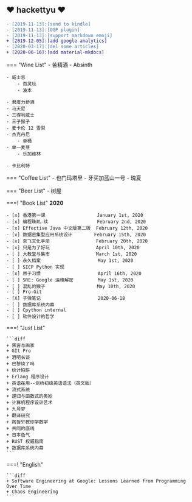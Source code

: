 ## :heart: hackettyu :heart:

``` diff
- [2019-11-13]:[send to kindle]
- [2019-11-13]:[OGP plugin]
- [2019-11-13]:[support markdown emoji]
+ [2019-12-05]:[add google analytics]
- [2020-03-17]:[del some articles]
+ [2020-06-16]:[add material-mkdocs]
```


=== "Wine List"
    - 苦精酒
    - Absinth

    - 威士忌
        - 百灵坛
        - 波本

    - 君度力娇酒
    - 马天尼
    - 三得利威士
    - 三子猴子
    - 麦卡伦 12 雪梨
    - 杰克丹尼
        - 单桶
    - 单一麦芽
        - 乐加维林

    - 卡比利特

=== "Coffee List"
    - 也门玛塔里
    - 牙买加蓝山一号
    - 瑰夏


=== "Beer List"
    - 树屋


===! "Book List"
    **2020**

    - [x] 香港第一课                   January 1st, 2020
    - [x] 编程珠玑-续                  February 2nd, 2020
    - [x] Effective Java 中文版第二版  February 12th, 2020
    - [x] 数据密集型应用系统设计        February 15th, 2020
    - [x] 奈飞文化手册                 February 20th, 2020
    - [x] 只是为了好玩                 April 10th, 2020
    - [ ] 大教堂与集市                 March 1st, 2020
    - [ ] 永久档案                     May 1st, 2020
    - [ ] SICP Python 实现
    - [x] 原子习惯                     April 16th, 2020
    - [ ] SRE: Google 运维解密         May 1st, 2020
    - [ ] 混乱的猴子                   May 10th, 2020
    - [ ] Pro-Git
    - [X] 子弹笔记                     2020-06-18
    - [ ] 数据库系统内幕
    - [ ] Cpython internal
    - [ ] 软件设计的哲学

===! "Just List"

    ```diff
    + 黑客与画家
    + GIt Pro
    + 酒吧长谈
    + 巴黎烧了吗
    + 统计陷阱
    + Erlang 程序设计
    + 英语在用--剑桥初级英语语法（英文版）
    + 流式系统
    + 递归与函数式的奥妙
    + 计算机程序设计艺术
    + 九号梦
    + 翻译研究
    + 陶哲轩教你学数学
    + 共同的底线
    + 日本色气
    + RUST 权威指南
    + 数据库系统内幕
    ```

===! "English"

    ```diff
    + Software Engineering at Google: Lessons Learned from Programming Over Time
    + Chaos Engineering
    ```